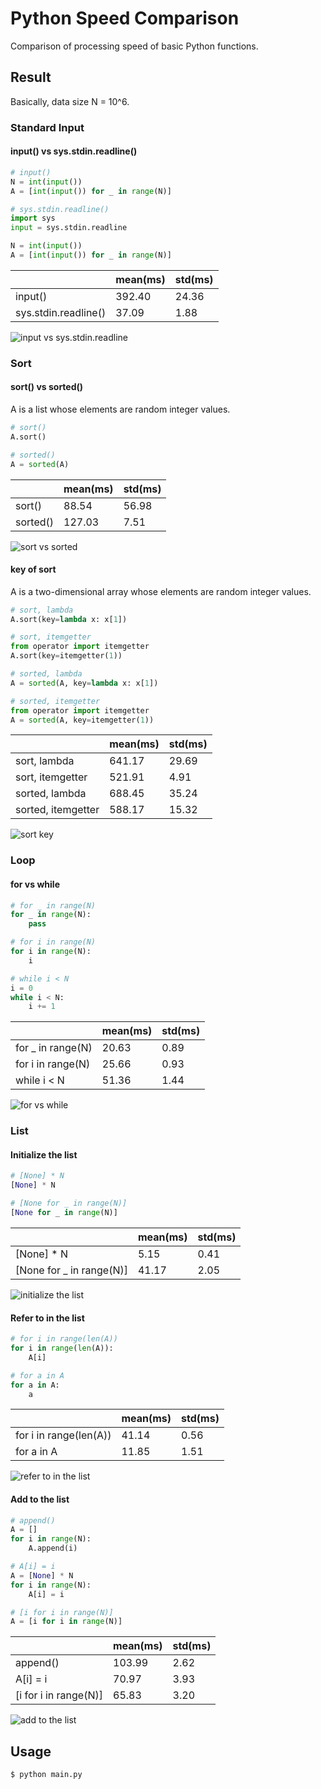 # Python Speed Comparison

Comparison of processing speed of basic Python functions.

## Result

Basically, data size N = 10^6.

### Standard Input

#### input() vs sys.stdin.readline()

``` python
# input()
N = int(input())
A = [int(input()) for _ in range(N)]
```

``` python
# sys.stdin.readline()
import sys
input = sys.stdin.readline

N = int(input())
A = [int(input()) for _ in range(N)]
```

||mean(ms)|std(ms)|
|:-|:-|:-|
|input()|392.40|24.36|
|sys.stdin.readline()|37.09|1.88|

![input vs sys.stdin.readline](/images/input%20vs%20sys.stdin.readline.png)

### Sort

#### sort() vs sorted()

A is a list whose elements are random integer values.

``` python
# sort()
A.sort()
```

``` python
# sorted()
A = sorted(A)
```

||mean(ms)|std(ms)|
|:-|:-|:-|
|sort()|88.54|56.98|
|sorted()|127.03|7.51|

![sort vs sorted](/images/sort%20vs%20sorted.png)

#### key of sort

A is a two-dimensional array whose elements are random integer values.

``` python
# sort, lambda
A.sort(key=lambda x: x[1])
```

``` python
# sort, itemgetter
from operator import itemgetter
A.sort(key=itemgetter(1))
```

``` python
# sorted, lambda
A = sorted(A, key=lambda x: x[1])
```

``` python
# sorted, itemgetter
from operator import itemgetter
A = sorted(A, key=itemgetter(1))
```

||mean(ms)|std(ms)|
|:-|:-|:-|
|sort, lambda|641.17|29.69|
|sort, itemgetter|521.91|4.91|
|sorted, lambda|688.45|35.24|
|sorted, itemgetter|588.17|15.32|

![sort key](/images/sort%20key.png)

### Loop

#### for vs while

``` python
# for _ in range(N)
for _ in range(N):
    pass
```

``` python
# for i in range(N)
for i in range(N):
    i
```

``` python
# while i < N
i = 0
while i < N:
    i += 1
```

||mean(ms)|std(ms)|
|:-|:-|:-|
|for _ in range(N)|20.63|0.89|
|for i in range(N)|25.66|0.93|
|while i < N|51.36|1.44|

![for vs while](/images/for%20vs%20while%20(N%20%3D%2010%5E6).png)

### List

#### Initialize the list

``` python
# [None] * N
[None] * N
```

``` python
# [None for _ in range(N)]
[None for _ in range(N)]
```

||mean(ms)|std(ms)|
|:-|:-|:-|
|[None] * N|5.15|0.41|
|[None for _ in range(N)]|41.17|2.05|

![initialize the list](/images/initialize%20the%20list%20(N%20%3D%2010%5E6).png)

#### Refer to in the list

``` python
# for i in range(len(A))
for i in range(len(A)):
    A[i]
```

``` python
# for a in A
for a in A:
    a
```

||mean(ms)|std(ms)|
|:-|:-|:-|
|for i in range(len(A))|41.14|0.56|
|for a in A|11.85|1.51|

![refer to in the list](images/refer%20to%20in%20the%20list%20(N%20%3D%2010%5E6).png)

#### Add to the list

``` python
# append()
A = []
for i in range(N):
    A.append(i)
```

``` python
# A[i] = i
A = [None] * N
for i in range(N):
    A[i] = i
```

``` python
# [i for i in range(N)]
A = [i for i in range(N)]
```

||mean(ms)|std(ms)|
|:-|:-|:-|
|append()|103.99|2.62|
|A[i] = i|70.97|3.93|
|[i for i in range(N)]|65.83|3.20|

![add to the list](/images/add%20to%20the%20list%20(N%20%3D%2010%5E6).png)

## Usage

``` bash
$ python main.py
```
